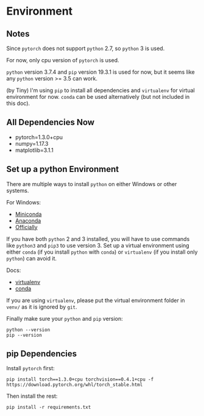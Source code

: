 # Environment

## Notes

Since `pytorch` does not support `python` 2.7, so `python` 3 is used.

For now, only cpu version of `pytorch` is used.

`python` version 3.7.4 and `pip` version 19.3.1 is used for now, but it seems like any `python` version >= 3.5 can work.

(by Tiny) I'm using `pip` to install all dependencies and `virtualenv` for virtual environment for now. `conda` can be used alternatively (but not included in this doc).

## All Dependencies Now

- pytorch=1.3.0+cpu
- numpy=1.17.3
- matplotlib=3.1.1

## Set up a python Environment

There are multiple ways to install `python` on either Windows or other systems.

For Windows:

- [Miniconda](https://docs.conda.io/en/latest/miniconda.html)
- [Anaconda](https://www.anaconda.com/)
- [Officially](https://www.python.org/downloads/windows/)

If you have both `python` 2 and 3 installed, you will have to use commands like `python3` and `pip3` to use version 3. Set up a virtual environment using either `conda` (if you install `python` with `conda`) or `virtualenv` (if you install only `python`) can avoid it.

Docs:

- [virtualenv](https://virtualenv.pypa.io/en/latest/)
- [conda](https://docs.conda.io/projects/conda/en/latest/user-guide/getting-started.html)

If you are using `virtualenv`, please put the virtual environment folder in `venv/` as it is ignored by `git`.

Finally make sure your `python` and `pip` version:

    python --version
    pip --version

## pip Dependencies

Install `pytorch` first:

    pip install torch==1.3.0+cpu torchvision==0.4.1+cpu -f https://download.pytorch.org/whl/torch_stable.html

Then install the rest:

    pip install -r requirements.txt
